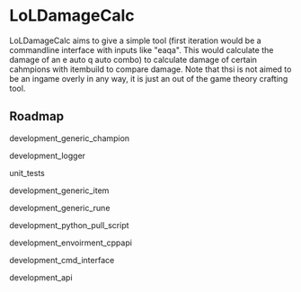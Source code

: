 # LoLDamageCalc
LoLDamageCalc aims to give a simple tool (first iteration would be a commandline interface with inputs like "eaqa". This would calculate the damage of an e auto q auto combo) to calculate damage of certain cahmpions with itembuild to compare damage. Note that thsi is not aimed to be an ingame overly in any way, it is just an out of the game theory crafting tool.

## Roadmap
development_generic_champion

development_logger

unit_tests

development_generic_item

development_generic_rune

development_python_pull_script

development_envoirment_cppapi

development_cmd_interface

development_api
